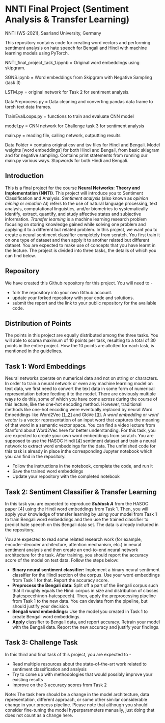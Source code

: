 # NNTI Final Project (Sentiment Analysis & Transfer Learning)
NNTI (WS-2021), Saarland University, Germany

This repository contains code for creating word vectors and performing sentiment analysis on hate speech for Bengali and Hindi with machine learning models using PyTorch.

NNTI_final_project_task_1.ipynb = Original word embeddings using skipgram.

SGNS.ipynb = Word embeddings from Skipgram with Negative Sampling (task 3)

LSTM.py = original network for Task 2 for sentiment analysis.

DataPreprocess.py = Data cleaning and converting pandas data frame to torch text data frames.

TrainEvalLoops.py = functions to train and evaluate CNN model

model.py = CNN network for Challenge task 3 for sentiment analysis

main.py = reading file, calling network, outputting results

Data Folder = contains original csv and tsv files for Hindi and Bengali. Model weights [word embeddings] for both Hindi and Bengali, from basic skiagram and for negative sampling. Contains print statements from running our main.py various ways. Stopwords for both Hindi and Bengali.

## Introduction
This is a final project for the course **Neural Networks: Theory and Implementation (NNTI)**. This project will introduce you to Sentiment Classification and Analysis. *Sentiment analysis* (also known as *opinion mining* or *emotion AI*) refers to the use of natural language processing, text analysis, computational linguistics, and/or biometrics to systematically identify, extract, quantify, and study affective states and subjective information. *Transfer learning* is a machine learning research problem focusing on storing knowledge gained while solving one problem and applying it to a different but related problem. In this project, we want you to create a neural sentiment classifier completely from scratch. You  first train it  on  one  type  of  dataset  and  then apply it  to  another  related  but  different dataset.  You are expected to make use of concepts that you have learnt in the lecture.  The project is divided into three tasks, the details of which you can find below.

## Repository
We have created this Github repository for this project.  You will need to -
* fork the repository into your own Github account.
* update your forked repository with your code and solutions.
* submit the report and the link to your public repository for the available code.

## Distribution of Points
The points in this project are equally distributed among the three tasks.  You will able to scorea maximum of 10 points per task, resulting to a total of 30 points in the entire project.  How the 10 points are allotted for each task, is mentioned in the guidelines.

## Task 1: Word Embeddings
Neural networks operate on numerical data and not on string or characters.  In order to train a neural network or even any machine learning model on text data, we first need to convert the text data in some form of numerical representation before feeding it to the model.  There are obviously multiple ways to do this, some of which you have come across during the course of this lecture, like the one-hot encoding method.  However, traditional methods like one-hot encoding were eventually replaced by neural Word Embeddings like Word2Vec [[1, 2](#references)] and GloVe [[3](#references)].  A *word embedding* or *word vector* is a vector representation of an input word that captures the meaning of that word in a semantic vector space.  You can find a video lecture from Stanford about Word2Vec here for better understanding. For this task, you are expected to create your own word embeddings from  scratch. You are supposed to use the HASOC Hindi [[4](#references)] sentiment dataset and train a neural network to extract word embeddings for the data. The unfinished code for this task is already in place inthe corresponding Jupyter notebook which you can find in the repository.

* Follow the instructions in the notebook, complete the code, and run it
* Save the trained word embeddings
* Update your repository with the completed notebook

## Task 2: Sentiment Classifier & Transfer Learning
In this task you are expected to reproduce ***Subtask A*** from the HASOC paper [[4](#references)] using the Hindi word embeddings from Task 1.  Then, you will apply your knowledge of transfer learning by using  your  model  from Task 1 to train Bengali word embeddings and then use the trained classifier to predict hate speech on this Bengali data set.  The data is already included in the repository.

You are expected to read some related research work (for example, encoder-decoder architecture, attention mechanism, etc.)  in neural sentiment analysis and then create an end-to-end neural network architecture for the task. After training, you should report the accuracy score of the model on test data. Follow the steps below:

* **Binary neural sentiment classifier:**  Implement a binary neural sentiment classifier for  the  Hindi  section  of  the  corpus. Use  your  word  embeddings  from  Task  1  for  that. Report the accuracy score.
* **Preprocess the Bengali data:** Split off a part of the Bengali corpus such that it roughly equals the Hindi corpus in size and distribution of classes (hatespeech/non-hatespeech). Then, apply the preprocessing pipeline from Task 1 to the new data. You can deviate from the pipeline, but should justify your decision.
* **Bengali  word  embeddings:**  Use  the  model  you  created  in  Task  1  to  create  Bengali word embeddings.
* **Apply** classifier  to  Bengali  data,  and  report  accuracy.   Retrain  your  model  with  the Bengali data.  Report the new accuracy and justify your findings. 

## Task 3: Challenge Task
In this third and final task of this project, you are expected to -

* Read multiple resources about the state-of-the-art work related to sentiment classification and analysis
* Try to come up with methodologies that would possibly improve your existing results
* Improve on the 3 accuracy scores from Task 2

Note: The task here should be a change in the model architecture, data representation, different approach, or some other similar considerable change in your process pipeline.  Please note that although you should consider fine-tuning the model hyperparameters manually, just doing that does not count as a change here.
